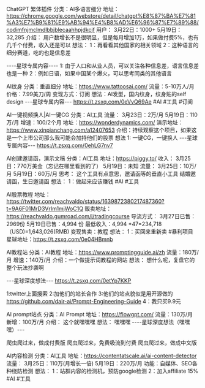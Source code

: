 ChatGPT 繁体插件
分类：AI多语言细分
地址：https://chrome.google.com/webstore/detail/chatgpt%E8%87%BA%E7%81%A3%E7%B9%81%E9%AB%94%E4%B8%AD%E6%96%87%E7%89%88/codimfnjmclmdlbbjblecaahhpjdkcjf
用户：
3月22日：1000+
5月19日：32,285 
介绍：
用户数增长不是很明显，但是每月增加1万，如果做付费5%，也有几千个付费，收入还是可以
想法：
1：再看看其他国家的相关领域
2：这种语言的细分赛道，吃的也是信息差

----星球专属内容----
1: 由于人口和从业人员，可以关注各种信息差，语言信息差也是一种
2：例如日语，如果中国某个爆火，可以思考同类的其他语言


AI纹身
分类：垂直细分
地址：https://www.tattoosai.com/
流量：5-10万人/月
价格：7.99美刀/周
变现方式：订阅
想法：AI发型，国内纹身，纹身贴的self design
---星球专属内容---
https://t.zsxq.com/0eVvQ69Ae
#AI #工具 #订阅


AI一键视频换人|AI一键CG
分类：AI工具
流量：
3月23日：2万/月
5月19日：110万/月
增速：100/2个月
地址：https://wonderdynamics.com/
演示地址：https://www.xinpianchang.com/a12407653
介绍：持续观察这个项目，如果这是一个上市公司那么我可能会加持他们的股票
想法
1: 一键CG，一键换人
---星球专属内容---
https://t.zsxq.com/0ehLG7nv7


AI创建邀请函，演示文稿
分类：AI工具
地址：https://piggy.to/
收入：
3月25日：770万美金（忘记在哪里看到的了）
5月19日：未知
流量：
3月25日：10万/月
5月19日：60万/月
思考：
这个工具有点意思，邀请函等的垂直小工具
结婚邀请函，生日邀请函
想法：
1：做起来应该赚钱
#AI #工具



AI股票教程
地址：https://twitter.com/reachvaldo/status/1639872380217487360?t=9A6F01MrD3VrIm1mjWoC1Q
贩卖地址：https://reachvaldo.gumroad.com/l/tradingcourse
导流方式：
3月27日已售：2969份
5月19日已售：4,994 份
最低收入：4,994 *47=234,718（USD)=1,643,026(RMB)
变现售卖：教程
想法：
1：买回来重新卖
#暴利项目
星球地址：https://t.zsxq.com/0e04HBmnb


AI教程站
分类：AI教程
地址：https://www.promptingguide.ai/zh
流量：180万/月
增速：140万/月
介绍：一个做提示词教程的网站
想法：
想什么呢，复盘它的整个玩法抄袭啊

---星球深度想法---
https://t.zsxq.com/0etYp7KKP

1:twitter上面搜索
2:加他们的站长合作
3:他们的站点貌似是用开源做的
https://github.com/dair-ai/Prompt-Engineering-Guide
4：我只买9.9元


AI prompt站点
分类：AI Prompt
地址：https://flowgpt.com/
流量：130万/月
新增：100万/月
介绍：
这个就嘿嘿嘿
想法：
嘿嘿嘿
----星球深度想法（嘿嘿嘿）---

爬虫爬过来，做成付费版
爬虫爬过来，免费吸流到付费
爬虫爬过来，做成中文版



AI内容检测
分类：AI工具
地址：https://contentatscale.ai/ai-content-detector
流量：
3月25日：110万(月增长一倍)
5月19日：220万/月
功能：自媒体、SEO各种绕防检测
想法：
1：站群内容的检测机，预防google检测
2：加入affiliate 15%
#AI #工具